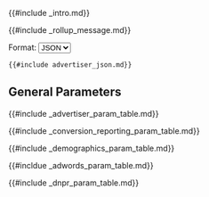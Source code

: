 {{#include _intro.md}}

{{#include _rollup_message.md}}

<style>.hide{ display: none;}</style>
<label>
  Format:
  <select class="scheme" name="scheme">
    <option value="json">JSON</option>
    <option value="xml">XML</option>
    <option value="csv">CSV</option>
    <option value="curl">cURL</option>
  </select>
</label>

<div class="result-json">

    {{#include advertiser_json.md}}

</div>

<div class="result-xml hide">

    {{#include advertiser_xml.md}}

</div>

<div class="result-csv hide">

    {{#include advertiser_csv.md}}

</div>

<div class="result-curl hide">

    {{#include advertiser_curl.md}}

</div>
<script src="schemesRender.js"></script>

<div style="{display: none;}">

</div>

## General Parameters

{{#include _advertiser_param_table.md}}

{{#include _conversion_reporting_param_table.md}}

{{#include _demographics_param_table.md}}

{{#incldue _adwords_param_table.md}}

{{#include _dnpr_param_table.md}}
